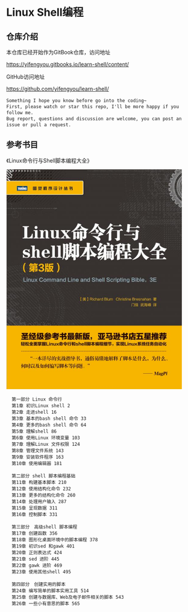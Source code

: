 # Linux Shell编程

## 仓库介绍

本仓库已经开始作为GitBook仓库，访问地址

<https://yifengyou.gitbooks.io/learn-shell/content/>

GitHub访问地址

<https://github.com/yifengyou/learn-shell/>

```
Something I hope you know before go into the coding~
First, please watch or star this repo, I'll be more happy if you follow me.
Bug report, questions and discussion are welcome, you can post an issue or pull a request.
```

## 参考书目

《Linux命令行与Shell脚本编程大全》

![1528730943495.png](image/1528730943495.png)

      第一部分 Linux 命令行
      第1章 初识Linux shell 2
      第2章 走进shell 16
      第3章 基本的bash shell 命令 33
      第4章 更多的bash shell 命令 64
      第5章 理解shell 86
      第6章 使用Linux 环境变量 103
      第7章 理解Linux 文件权限 124
      第8章 管理文件系统 143
      第9章 安装软件程序 163
      第10章 使用编辑器 181

      第二部分 shell 脚本编程基础
      第11章 构建基本脚本 210
      第12章 使用结构化命令 232
      第13章 更多的结构化命令 260
      第14章 处理用户输入 287
      第15章 呈现数据 311
      第16章 控制脚本 331

      第三部分　高级shell 脚本编程
      第17章 创建函数 356
      第18章 图形化桌面环境中的脚本编程 378
      第19章 初识sed 和gawk 401
      第20章 正则表达式 424
      第21章 sed 进阶 445
      第22章 gawk 进阶 469
      第23章 使用其他shell 495

      第四部分　创建实用的脚本
      第24章 编写简单的脚本实用工具 514
      第25章 创建与数据库、Web及电子邮件相关的脚本 543
      第26章 一些小有意思的脚本 565

##
